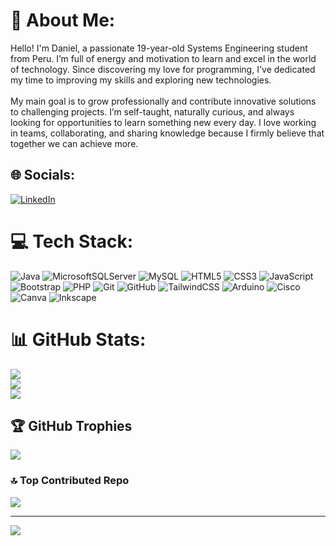 # 💫 About Me:
Hello! I'm Daniel, a passionate 19-year-old Systems Engineering student from Peru. I’m full of energy and motivation to learn and excel in the world of technology. Since discovering my love for programming, I've dedicated my time to improving my skills and exploring new technologies.<br><br>My main goal is to grow professionally and contribute innovative solutions to challenging projects. I’m self-taught, naturally curious, and always looking for opportunities to learn something new every day. I love working in teams, collaborating, and sharing knowledge because I firmly believe that together we can achieve more.

## 🌐 Socials:
[![LinkedIn](https://img.shields.io/badge/LinkedIn-%230077B5.svg?logo=linkedin&logoColor=white)](https://linkedin.com/in/daniel-castañeda-810056286) 

# 💻 Tech Stack:
![Java](https://img.shields.io/badge/java-%23ED8B00.svg?style=for-the-badge&logo=openjdk&logoColor=white) ![MicrosoftSQLServer](https://img.shields.io/badge/Microsoft%20SQL%20Server-CC2927?style=for-the-badge&logo=microsoft%20sql%20server&logoColor=white) ![MySQL](https://img.shields.io/badge/mysql-4479A1.svg?style=for-the-badge&logo=mysql&logoColor=white) ![HTML5](https://img.shields.io/badge/html5-%23E34F26.svg?style=for-the-badge&logo=html5&logoColor=white) ![CSS3](https://img.shields.io/badge/css3-%231572B6.svg?style=for-the-badge&logo=css3&logoColor=white) ![JavaScript](https://img.shields.io/badge/javascript-%23323330.svg?style=for-the-badge&logo=javascript&logoColor=%23F7DF1E) ![Bootstrap](https://img.shields.io/badge/bootstrap-%238511FA.svg?style=for-the-badge&logo=bootstrap&logoColor=white) ![PHP](https://img.shields.io/badge/php-%23777BB4.svg?style=for-the-badge&logo=php&logoColor=white) ![Git](https://img.shields.io/badge/git-%23F05033.svg?style=for-the-badge&logo=git&logoColor=white) ![GitHub](https://img.shields.io/badge/github-%23121011.svg?style=for-the-badge&logo=github&logoColor=white) ![TailwindCSS](https://img.shields.io/badge/tailwindcss-%2338B2AC.svg?style=for-the-badge&logo=tailwind-css&logoColor=white) ![Arduino](https://img.shields.io/badge/-Arduino-00979D?style=for-the-badge&logo=Arduino&logoColor=white) ![Cisco](https://img.shields.io/badge/cisco-%23049fd9.svg?style=for-the-badge&logo=cisco&logoColor=black) ![Canva](https://img.shields.io/badge/Canva-%2300C4CC.svg?style=for-the-badge&logo=Canva&logoColor=white) ![Inkscape](https://img.shields.io/badge/Inkscape-e0e0e0?style=for-the-badge&logo=inkscape&logoColor=080A13)

# 📊 GitHub Stats:
![](https://github-readme-stats.vercel.app/api?username=DevJourney19&theme=blueberry&hide_border=false&include_all_commits=false&count_private=false)<br/>
![](https://github-readme-streak-stats.herokuapp.com/?user=DevJourney19&theme=blueberry&hide_border=false)<br/>
![](https://github-readme-stats.vercel.app/api/top-langs/?username=DevJourney19&theme=blueberry&hide_border=false&include_all_commits=false&count_private=false&layout=compact)

## 🏆 GitHub Trophies
![](https://github-profile-trophy.vercel.app/?username=DevJourney19&theme=blueberry&no-frame=false&no-bg=true&margin-w=4)

### 🔝 Top Contributed Repo
![](https://github-contributor-stats.vercel.app/api?username=DevJourney19&limit=5&theme=blueberry&combine_all_yearly_contributions=true)

---
[![](https://visitcount.itsvg.in/api?id=Yoshua19&icon=0&color=1)](https://visitcount.itsvg.in)

<!-- Proudly created with GPRM ( https://gprm.itsvg.in ) -->

